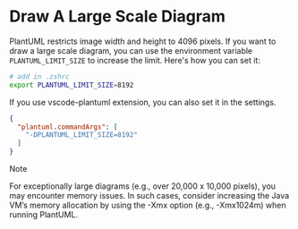 # Draw A Large Scale Diagram

PlantUML restricts image width and height to 4096 pixels. If you want to draw a large scale diagram, you can use the environment variable `PLANTUML_LIMIT_SIZE` to increase the limit.
Here's how you can set it:

```zsh
# add in .zshrc
export PLANTUML_LIMIT_SIZE=8192
```

If you use vscode-plantuml extension, you can also set it in the settings.

```json
{
  "plantuml.commandArgs": [
    "-DPLANTUML_LIMIT_SIZE=8192"
  ]
}
```

> [!Note]
> For exceptionally large diagrams (e.g., over 20,000 x 10,000 pixels), you may encounter memory issues.
> In such cases, consider increasing the Java VM’s memory allocation by using the -Xmx option (e.g., -Xmx1024m) when running PlantUML.
